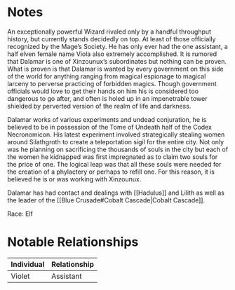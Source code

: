 # Notes
An exceptionally powerful Wizard rivaled only by a handful throughput history, but currently stands decidedly on top. At least of those officially recognized by the Mage’s Society. He has only ever had the one assistant, a half elven female name Viola also extremely accomplished. It is rumored that Dalamar is one of Xinzounux’s subordinates but nothing can be proven. What is proven is that Dalamar is wanted by every government on this side of the world for anything ranging from magical espionage to magical larceny to perverse practicing of forbidden magics. Though government officials would love to get their hands on him his is considered too dangerous to go after, and often is holed up in an impenetrable tower shielded by perverted version of the realm of life and darkness. 

Dalamar works of various experiments and undead conjuration, he is believed to be in possession of the Tome of Undeath half of the Codex Necronomicon. His latest experiment involved strategically stealing women around Silathgroth to create a teleportation sigil for the entire city. Not only was he planning on sacrificing the thousands of souls in the city but each of the women he kidnapped was first impregnated as to claim two souls for the price of one. The logical leap was that all these souls were needed for the creation of a phylactery or perhaps to refill one. For this reason, it is believed he is or was working with Xinzounux. 

Dalamar has had contact and dealings with [[Hadulus]] and Lilith as well as the leader of the [[Blue Crusade#Cobalt Cascade|Cobalt Cascade]].

Race: Elf

# Notable Relationships
| Individual | Relationship |
| ---------- | ------------ |
| Violet     | Assistant    |


